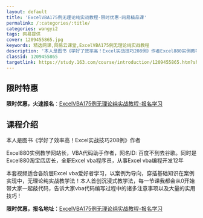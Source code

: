 ```yaml
---
layout: default
title: 'ExcelVBA175例无理论纯实战教程-限时优惠-网易精品课'
permalink: /:categories/:title/
categories: wangyi2
tags: 网易提供
cover: 1209455865.jpg
keywords: 精选网课,网易云课堂,ExcelVBA175例无理论纯实战教程
description: '本人是图书《学好了效率高！Excel实战技巧208例》作者Excel880实例教学网站长，VBA代码助手作者，网名ID:'
classid: 1209455865
targetlink: https://study.163.com/course/introduction/1209455865.htm?share=1&shareId=1025206652&utm_campaign=share&utm_medium=iphoneShare&utm_source=&utm_u=1025206652
---
```


## 限时特惠

**限时优惠，火速报名**：[ExcelVBA175例无理论纯实战教程-报名学习](https://study.163.com/course/introduction/1209455865.htm?share=1&shareId=1025206652&utm_campaign=share&utm_medium=iphoneShare&utm_source=&utm_u=1025206652)

## 课程介绍

本人是图书《学好了效率高！Excel实战技巧208例》作者

Excel880实例教学网站长，VBA代码助手作者，网名ID: 百度不到去谷歌。同时是Excel880淘宝店店长，全职Excel vba程序员，从事Excel vba编程开发12年

本套视频适合各阶层Excel vba爱好者学习，以案例为导向，穿插基础知识在案例实现中，无理论纯实战教学法！本人首创沉浸式教学法，每一节课我都会从0开始带大家一起敲代码，告诉大家vba代码编写过程中的诸多注意事项以及大量的实用技巧 !

**限时优惠，报名地址**：[ExcelVBA175例无理论纯实战教程-报名学习](https://study.163.com/course/introduction/1209455865.htm?share=1&shareId=1025206652&utm_campaign=share&utm_medium=iphoneShare&utm_source=&utm_u=1025206652)

